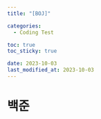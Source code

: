 ```yaml
---
title: "[BOJ]"

categories:
  - Coding Test

toc: true
toc_sticky: true

date: 2023-10-03
last_modified_at: 2023-10-03
---
```


# 백준
